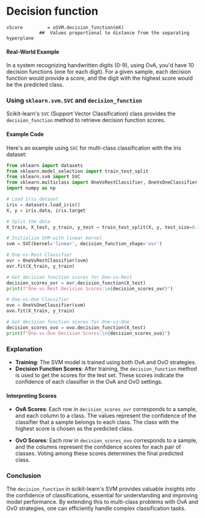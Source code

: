 # Decision function

```
vScore         = oSVM.decision_function(mX) 
            ##  Values proportional to distance from the separating hyperplane
```


#### Real-World Example

In a system recognizing handwritten digits (0-9), using OvA, you'd have 10 decision functions (one for each digit). For a given sample, each decision function would provide a score, and the digit with the highest score would be the predicted class.

### Using `sklearn.svm.SVC` and `decision_function`

Scikit-learn's `SVC` (Support Vector Classification) class provides the `decision_function` method to retrieve decision function scores.

#### Example Code

Here's an example using `SVC` for multi-class classification with the Iris dataset:

```python
from sklearn import datasets
from sklearn.model_selection import train_test_split
from sklearn.svm import SVC
from sklearn.multiclass import OneVsRestClassifier, OneVsOneClassifier
import numpy as np

# Load Iris dataset
iris = datasets.load_iris()
X, y = iris.data, iris.target

# Split the data
X_train, X_test, y_train, y_test = train_test_split(X, y, test_size=0.3, random_state=42)

# Initialize SVM with linear kernel
svm = SVC(kernel='linear', decision_function_shape='ovr')

# One-vs-Rest Classifier
ovr = OneVsRestClassifier(svm)
ovr.fit(X_train, y_train)

# Get decision function scores for One-vs-Rest
decision_scores_ovr = ovr.decision_function(X_test)
print(f"One-vs-Rest Decision Scores:\n{decision_scores_ovr}")

# One-vs-One Classifier
ovo = OneVsOneClassifier(svm)
ovo.fit(X_train, y_train)

# Get decision function scores for One-vs-One
decision_scores_ovo = ovo.decision_function(X_test)
print(f"One-vs-One Decision Scores:\n{decision_scores_ovo}")
```

### Explanation

- **Training**: The SVM model is trained using both OvA and OvO strategies.
- **Decision Function Scores**: After training, the `decision_function` method is used to get the scores for the test set. These scores indicate the confidence of each classifier in the OvA and OvO settings.

#### Interpreting Scores

- **OvA Scores**: Each row in `decision_scores_ovr` corresponds to a sample, and each column to a class. The values represent the confidence of the classifier that a sample belongs to each class. The class with the highest score is chosen as the predicted class.
  
- **OvO Scores**: Each row in `decision_scores_ovo` corresponds to a sample, and the columns represent the confidence scores for each pair of classes. Voting among these scores determines the final predicted class.

### Conclusion

The `decision_function` in scikit-learn's SVM provides valuable insights into the confidence of classifications, essential for understanding and improving model performance. By extending this to multi-class problems with OvA and OvO strategies, one can efficiently handle complex classification tasks.